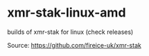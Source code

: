 # xmr-stak-linux-amd
builds of xmr-stak for linux (check releases)

Source: https://github.com/fireice-uk/xmr-stak
